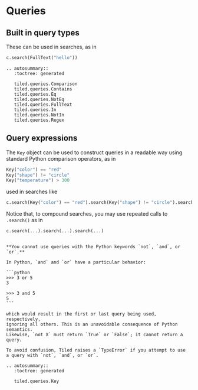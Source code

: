 # Queries

## Built in query types

These can be used in searches, as in

```python
c.search(FullText("hello"))
```

```{eval-rst}
.. autosummary::
   :toctree: generated

   tiled.queries.Comparison
   tiled.queries.Contains
   tiled.queries.Eq
   tiled.queries.NotEq
   tiled.queries.FullText
   tiled.queries.In
   tiled.queries.NotIn
   tiled.queries.Regex
```

## Query expressions

The `Key` object can be used to construct queries in a readable way using
standard Python comparison operators, as in

```python
Key("color") == "red"
Key("shape") != "circle"
Key("temperature") > 300
```

used in searches like

```python
c.search(Key("color") == "red").search(Key("shape") != "circle").search(Key("temperature") > 300)
```

Notice that, to compound searches, you may use repeated calls to `.search()` as in

```python
c.search(...).search(...).search(...)
```

````{warning}

**You cannot use queries with the Python keywords `not`, `and`, or `or`.**

In Python, `and` and `or` have a particular behavior:

```python
>>> 3 or 5
3

>>> 3 and 5
5
```

which would result in the first or last query being used, respectively,
ignoring all others. This is an unavoidable consequence of Python semantics.
Likewise, `not X` must return `True` or `False`; it cannot return a query.

To avoid confusion, Tiled raises a `TypeError` if you attempt to use
a query with `not`, `and`, or `or`.

````


```{eval-rst}
.. autosummary::
   :toctree: generated

   tiled.queries.Key
```
